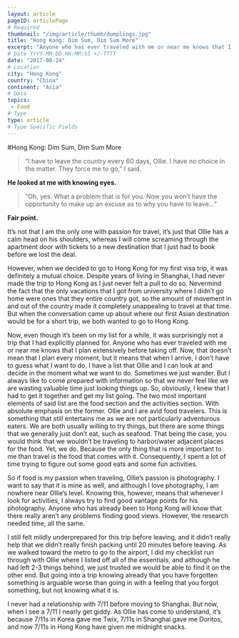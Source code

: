 ```yaml
---
layout: article
pageID: articlePage
# Required
thumbnail: "/img/article/thumb/dumplings.jpg"
title: "Hong Kong: Dim Sum, Dim Sum More"
excerpt: "Anyone who has ever traveled with me or near me knows that I plan extensively before taking off..."
# Date YYYY-MM-DD HH:MM:SS +/-TTTT
date: "2017-08-24"
# Location
city: "Hong Kong"
country: "China"
continent: "Asia"
# Data
topics:
 - Food
# Type
type: article
# Type Specific Fields
---
```


#Hong Kong: Dim Sum, Dim Sum More

>“I have to leave the country every 60 days, Ollie. I have no choice in the matter. They force me to go,” I said. 

**He looked at me with knowing eyes.**

>“Oh, yes. What a problem that is for you. Now you won’t have the opportunity to make up an excuse as to why you have to leave…”

**Fair point.** 

It’s not that I am the only one with passion for travel, it’s just that Ollie has a calm head on his shoulders, whereas I will come screaming through the apartment door with tickets to a new destination that I just had to book before we lost the deal. 

However, when we decided to go to Hong Kong for my first visa trip, it was definitely a mutual choice. Despite years of living in Shanghai, I had never made the trip to Hong Kong as I just never felt a pull to do so. Nevermind the fact that the only vacations that I got from university where I didn’t go home were ones that they entire country got, so the amount of movement in and out of the country made it completely unappealing to travel at that time. But when the conversation came up about where our first Asian destination would be for a short trip, we both wanted to go to Hong Kong. 

Now, even though it’s been on my list for a while, it was surprisingly not a trip that I had explicitly planned for. Anyone who has ever traveled with me or near me knows that I plan extensively before taking off. Now, that doesn’t mean that I plan every moment, but it means that when I arrive, I don’t have to guess what I want to do. I have a list that Ollie and I can look at and decide in the moment what we want to do. Sometimes we just wander. But I always like to come prepared with information so that we never feel like we are wasting valuable time just looking things up. So, obviously, I knew that I had to get it together and get my list going. 
The two most important elements of said list are the food section and the activities section. With absolute emphasis on the former. Ollie and I are avid food travelers. This is something that still entertains me as we are not particularly adventurous eaters. We are both usually willing to try things, but there are some things that we generally just don’t eat, such as seafood. That being the case, you would think that we wouldn’t be traveling to harbor/water adjacent places for the food. Yet, we do. Because the only thing that is more important to me than travel is the food that comes with it. Consequently, I spent a lot of time trying to figure out some good eats and some fun activities.

So if food is my passion when traveling, Ollie’s passion is photography. I want to say that it is mine as well, and although I love photography, I am nowhere near Ollie’s level. Knowing this, however, means that whenever I look for activities, I always try to find good vantage points for his photography. Anyone who has already been to Hong Kong will know that there really aren’t any problems finding good views. However, the research needed time, all the same. 

I still felt mildly underprepared for this trip before leaving, and it didn’t really help that we didn’t really finish packing until 20 minutes before leaving. As we walked toward the metro to go to the airport, I did my checklist run through with Ollie where I listed off all of the essentials, and although he had left 2-3 things behind, we just trusted we would be able to find it on the other end. But going into a trip knowing already that you have forgotten something is arguable worse than going in with a feeling that you forgot something, but not knowing what it is. 






I never had a relationship with 7/11 before moving to Shanghai. But now, when I see a 7/11 I nearly get giddy. As Ollie has come to understand, it’s because 7/11s in Korea gave me Twix, 7/11s in Shanghai gave me Doritos, and now 7/11s in Hong Kong have given me midnight snacks. 
